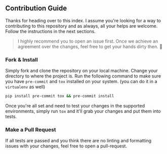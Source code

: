 ## Contribution Guide
Thanks for heading over to this index. I assume you're looking for a way to contributing to this repository and as always, all your helps are welcome. Follow the instructions in the next sections.

> I highly recommend you to open an issue first. Once we achieve an agreement over the changes, feel free to get your hands dirty then. :beers:

### Fork & Install
Simply fork and clone the repository on your local machine. Change your directory to where the project is. Run the following command to make sure you have `pre-commit` and `tox` installed on your system. (you can do it in a `virtualenv` as well)

```sh
pip install pre-commit tox && pre-commit install
```

Once you're all set and need to test your changes in the supported environments, simply run `tox` and it'll grab your changes and put them into tests.

### Make a Pull Request
If all tests are passed and you think there are no linting and formatting issues with your changes, feel free to open a pull-request.
